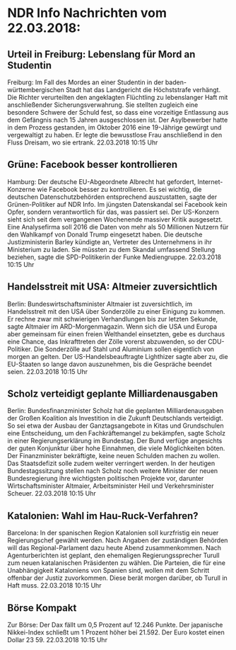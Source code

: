 # NDR Info Nachrichten vom 22.03.2018:


## Urteil in Freiburg: Lebenslang für Mord an Studentin
Freiburg: Im Fall des Mordes an einer Studentin in der baden-württembergischen Stadt hat das Landgericht die Höchststrafe verhängt. Die Richter verurteilten den angeklagten Flüchtling zu lebenslanger Haft mit anschließender Sicherungsverwahrung. Sie stellten zugleich eine besondere Schwere der Schuld fest, so dass eine vorzeitige Entlassung aus dem Gefängnis nach 15 Jahren ausgeschlossen ist. Der Asylbewerber hatte in dem Prozess gestanden, im Oktober 2016 eine 19-Jährige gewürgt und vergewaltigt zu haben. Er legte die bewusstlose Frau anschließend in den Fluss Dreisam, wo sie ertrank. 22.03.2018 10:15 Uhr 

## Grüne: Facebook besser kontrollieren
Hamburg: Der deutsche EU-Abgeordnete Albrecht hat gefordert, Internet-Konzerne wie Facebook besser zu kontrollieren. Es sei wichtig, die deutschen Datenschutzbehörden entsprechend auszustatten, sagte der Grünen-Politiker auf NDR Info. Im jüngsten Datenskandal sei Facebook kein Opfer, sondern verantwortlich für das, was passiert sei. Der US-Konzern sieht sich seit dem vergangenen Wochenende massiver Kritik ausgesetzt. Eine Analysefirma soll 2016 die Daten von mehr als 50 Millionen Nutzern für den Wahlkampf von Donald Trump eingesetzt haben. Die deutsche Justizministerin Barley kündigte an, Vertreter des Unternehmens in ihr Ministerium zu laden. Sie müssten zu dem Skandal umfassend Stellung beziehen, sagte die SPD-Politikerin der Funke Mediengruppe. 22.03.2018 10:15 Uhr 

## Handelsstreit mit USA: Altmeier zuversichtlich
Berlin: Bundeswirtschaftsminister Altmaier ist zuversichtlich, im Handelsstreit mit den USA über Sonderzölle zu einer Einigung zu kommen. Er rechne zwar mit schwierigen Verhandlungen bis zur letzten Sekunde, sagte Altmaier im ARD-Morgenmagazin. Wenn sich die USA und Europa aber gemeinsam für einen freien Welthandel einsetzten, gebe es durchaus eine Chance, das Inkrafttreten der Zölle vorerst abzuwenden, so der CDU-Politiker. Die Sonderzölle auf Stahl und Aluminium sollen eigentlich von morgen an gelten. Der US-Handelsbeauftragte Lighthizer sagte aber zu, die EU-Staaten so lange davon auszunehmen, bis die Gespräche beendet seien. 22.03.2018 10:15 Uhr 

## Scholz verteidigt geplante Milliardenausgaben
Berlin: Bundesfinanzminister Scholz hat die geplanten Milliardenausgaben der Großen Koalition als Investition in die Zukunft Deutschlands verteidigt. So sei etwa der Ausbau der Ganztagsangebote in Kitas und Grundschulen eine Entscheidung, um den Fachkräftemangel zu bekämpfen, sagte Scholz in einer Regierungserklärung im Bundestag. Der Bund verfüge angesichts der guten Konjunktur über hohe Einnahmen, die viele Möglichkeiten böten. Der Finanzminister bekräftigte, keine neuen Schulden machen zu wollen. Das Staatsdefizit solle zudem weiter verringert werden. In der heutigen Bundestagssitzung stellen nach Scholz noch weitere Minister der neuen Bundesregierung ihre wichtigsten politischen Projekte vor, darunter Wirtschaftsminister Altmaier, Arbeitsminister Heil und Verkehrsminister Scheuer. 22.03.2018 10:15 Uhr 

## Katalonien: Wahl im Hau-Ruck-Verfahren?
Barcelona: In der spanischen Region Katalonien soll kurzfristig ein neuer Regierungschef gewählt werden. Nach Angaben der zuständigen Behörden will das Regional-Parlament dazu heute Abend zusammenkommen. Nach Agenturberichten ist geplant, den ehemaligen Regierungssprecher Turull zum neuen katalanischen Präsidenten zu wählen. Die Parteien, die für eine Unabhängigkeit Kataloniens von Spanien sind, wollen mit dem Schritt offenbar der Justiz zuvorkommen. Diese berät morgen darüber, ob Turull in Haft muss. 22.03.2018 10:15 Uhr 

## Börse Kompakt
Zur Börse: Der Dax fällt um 0,5 Prozent auf 12.246 Punkte. Der japanische Nikkei-Index schließt um 1 Prozent höher bei 21.592. Der Euro kostet einen Dollar 23 59. 22.03.2018 10:15 Uhr 
